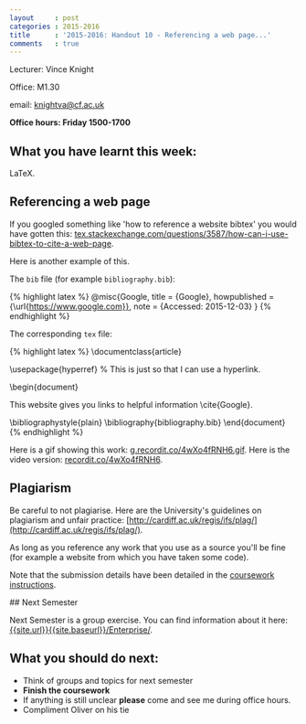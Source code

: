 ```yaml
---
layout     : post
categories : 2015-2016
title      : '2015-2016: Handout 10 - Referencing a web page...'
comments   : true
---
```

Lecturer: Vince Knight

Office: M1.30

email: knightva@cf.ac.uk

**Office hours: Friday 1500-1700**

## What you have learnt this week:

LaTeX.

## Referencing a web page

If you googled something like 'how to reference a website bibtex' you would have
gotten this:
[tex.stackexchange.com/questions/3587/how-can-i-use-bibtex-to-cite-a-web-page](http://tex.stackexchange.com/questions/3587/how-can-i-use-bibtex-to-cite-a-web-page).

Here is another example of this.

The `bib` file (for example `bibliography.bib`):

{% highlight latex %}
@misc{Google,
  title = {Google},
  howpublished = {\url{https://www.google.com}},
  note = {Accessed: 2015-12-03}
}
{% endhighlight %}

The corresponding `tex` file:

{% highlight latex %}
\documentclass{article}

\usepackage{hyperref}  % This is just so that I can use a hyperlink.

\begin{document}

This website gives you links to helpful information \cite{Google}.

\bibliographystyle{plain}
\bibliography{bibliography.bib}
\end{document}
{% endhighlight %}

Here is a gif showing this work: [g.recordit.co/4wXo4fRNH6.gif](http://g.recordit.co/4wXo4fRNH6.gif).
Here is the video version: [recordit.co/4wXo4fRNH6](http://recordit.co/4wXo4fRNH6).

## Plagiarism

Be careful to not plagiarise. Here are the University's guidelines on plagiarism and unfair practice: [http://cardiff.ac.uk/regis/ifs/plag/](http://cardiff.ac.uk/regis/ifs/plag/).

As long as you reference any work that you use as a source you'll be fine (for example a website from which you have taken some code).

Note that the submission details have been detailed in the [coursework instructions]({{site.baseurl}}/Assessment/IndividualCoursework/).


## Next Semester

Next Semester is a group exercise. You can find information about it here: [{{site.url}}{{site.baseurl}}/Enterprise/]({{site.baseurl}}/Enterprise/).

## What you should do next:

- Think of groups and topics for next semester
- **Finish the coursework**
- If anything is still unclear **please** come and see me during office hours.
- Compliment Oliver on his tie
